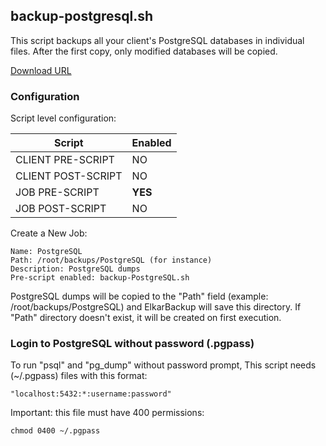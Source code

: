 ## backup-postgresql.sh

This script backups all your client's PostgreSQL databases in individual files.
After the first copy, only modified databases will be copied.

[Download URL](https://github.com/elkarbackup/elkarbackup-scripts/raw/master/backup-mysql/backup-mysql.sh)

### Configuration

Script level configuration:

| Script              | Enabled  |
| ------------------- | -------- |
| CLIENT PRE-SCRIPT   |  NO      |
| CLIENT POST-SCRIPT  |  NO      | 
| JOB PRE-SCRIPT      |  __YES__ |
| JOB POST-SCRIPT     |  NO      |

Create a New Job:

```
Name: PostgreSQL
Path: /root/backups/PostgreSQL (for instance)
Description: PostgreSQL dumps
Pre-script enabled: backup-PostgreSQL.sh

```

PostgreSQL dumps will be copied to the "Path" field (example: /root/backups/PostgreSQL) and ElkarBackup will save this directory. If "Path" directory doesn't exist, it will be created on first execution.


### Login to PostgreSQL without password (.pgpass)


To run "psql" and "pg_dump" without password prompt, This script needs (~/.pgpass) files with this format:

`"localhost:5432:*:username:password"`


Important: this file must have 400 permissions:

`chmod 0400 ~/.pgpass`
